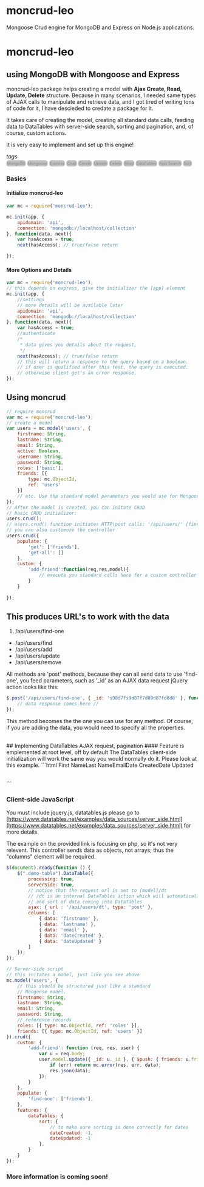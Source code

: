 # moncrud-leo
Mongoose Crud engine for MongoDB and Express on Node.js applications.

# moncrud-leo
## using MongoDB with Mongoose and Express

moncrud-leo package helps creating a model with <b>Ajax Create, Read, Update, Delete</b> structure.
Because in many scenarios, I needed same types of AJAX calls to manipulate and retrieve data,
and I got tired of writing tons of code for it, I have descieded to credate a package for it.

It takes care of creating the model, creating all standard data calls, feeding data to DataTables 
with server-side search, sorting and pagination, and, of course, custom actions.

It is very easy to implement and set up this engine!

<style>
	tag{
		padding:2px;
		font-size:10px;
		/*border:solid 1px rgba(150,150,150,0.3);*/
		background:rgba(50,50,50,0.3);
		color:#888;
		border-radius:6px;		
	}
</style>
<tags>
	 <i>tags</i><br />
	 <tag>MongoDB</tag>
	 <tag>Mongoose</tag>
	 <tag>Express</tag>
	 <tag>Crud</tag>
	 <tag>Create</tag>
	 <tag>Update</tag>
	 <tag>Delete</tag>
	 <tag>Read</tag>
	 <tag>DataTables</tag>
	 <tag>Ajax Search</tag>
	 <tag>Sort</tag>
</tags>


### Basics
#### Initialize moncrud-leo
```js
var mc = require('moncrud-leo');

mc.init(app, {
	apidomain: 'api',
	connection: 'mongodb://localhost/collection'
}, function(data, next){
	var hasAccess = true;
	next(hasAccess); // true/false return

}); 
```

#### More Options and Details
```js
var mc = require('moncrud-leo');
// this depends on express, give the initializer the [app] element
mc.init(app, {
	//settings
	// more details will be available later
	apidomain: 'api',
	connection: 'mongodb://localhost/collection'
}, function(data, next){
	var hasAccess = true;
	//authenticate	
	/*
	 * data gives you details about the request,
	 */
	next(hasAccess); // true/false return 
	// this will return a response to the query based on a boolean.
	// if user is qualified after this test, the query is executed.
	// otherwise client get's an error response.
}); 
```

## Using moncrud

```js
// require moncrud
var mc = require('moncrud-leo');
// create a model
var users = mc.model('users', {
	firstname: String,
	lastname: String,
	email: String,
	active: Boolean,
	username: String,
	password: String,
	roles: ['basic'],
	friends: [{ 
		type: mc.ObjectId,
		ref: 'users'		
	}]
	// etc. Use the standard model parameters you would use for Mongoose	
});
// After the model is created, you can initate CRUD
// basic CRUD initializer:
users.crud();
// users.crud() function initiates HTTP\post calls: '/api/users/' [find, find-one, add, update, remove]
// you can also customoze the controller
users.crud({
	populate: {
		'get': ['friends'],
		'get-all': []				
	},
	custom: {
		'add-friend':function(req,res,model){
			// execute you standard calls here for a custom controller			
		}		
	}
		
});
```
## This produces URL's to work with the data
 1. /api/users/find-one
 *  /api/users/find
 *  /api/users/add
 *  /api/users/update
 *  /api/users/remove
 
 
 All methods are 'post' methods, because they can all send data
 to use 'find-one', you feed parameters, such as '_id' as an AJAX data request
  jQuery action looks like this:
  
```js 
$.post('/api/users/find-one', { _id: 's98d7fs9d87f7d89d87fd8d8' }, function(data){
	// data response comes here //
});
```
This method becomes the the one you can use for any method.
Of course, if you are adding the data, you would need to specify all the properties.

<br/>
## Implementing DataTables AJAX request, pagination
#### Feature is emplemented at root level, off by default
The DataTables client-side initialization will work the same
way you would normally do it. Please look at this example.
```html
<!--HTML DataTables Table-->
<table class='demo-table'>
	<thead>
		<tr>			
			<tr>First Name</tr>  
			<tr>Last Name</tr>   
			<tr>Email</tr>   
			<tr>Date Created</tr>   
			<tr>Date Updated</tr>
		</tr>		
	</thead>	
</table>
```

### Client-side JavaScript
You must include jquery.js, datatables.js
please go to [https://www.datatables.net/examples/data_sources/server_side.html](https://www.datatables.net/examples/data_sources/server_side.html) for more details.

The example on the provided link is focusing on php, so it's not very relevent. This
controller sends data as objects, not arrays; thus the "columns" element will be required. 
```js
$(document).ready(function () {
	$(".demo-table").DataTable({
		processing: true, 
		serverSide: true, 
		// notice that the request url is set to [model]/dt
		// /dt is an internal DataTables action which will automatically take care of search
		// and sort of data coming into DataTables
		ajax: { url : '/api/users/dt', type: 'post' }, 
		columns: [
			{ data: 'firstname' }, 
			{ data: 'lastname' },
			{ data: 'email' },
			{ data: 'dateCreated' },
			{ data: 'dateUpdated' }
		]
	});
});
```



```js
// Server-side script
// this initates a model, just like you see above
mc.model('users', {
	// this should be structured just like a standard 
	// Mongoose model. 
	firstname: String,
	lastname: String,
	email: String,
	password: String,
	// reference records
	roles: [{ type: mc.ObjectId, ref: 'roles' }],
	friends: [{ type: mc.ObjectId, ref: 'users' }]
}).crud({
	custom: {		
		'add-friend': function (req, res, user) {
			var u = req.body;
			user.model.update({ _id: u._id }, { $push: { friends: u.friend } }, function (err, data) {
				if (err) return mc.error(res, err, data);
				res.json(data);
			});
		}
	},
	populate: {
		'find-one': ['friends'],
	},
	features: {
		dataTables: {
			sort: {
				// to make sure sorting is done correctly for dates
				dateCreated: -1, 
				dateUpdated: -1
			},			
		}
	}
});
```


### More information is coming soon!
